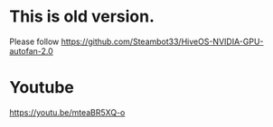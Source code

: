 # This is old version.
Please follow https://github.com/Steambot33/HiveOS-NVIDIA-GPU-autofan-2.0

# Youtube
  https://youtu.be/mteaBR5XQ-o
    
